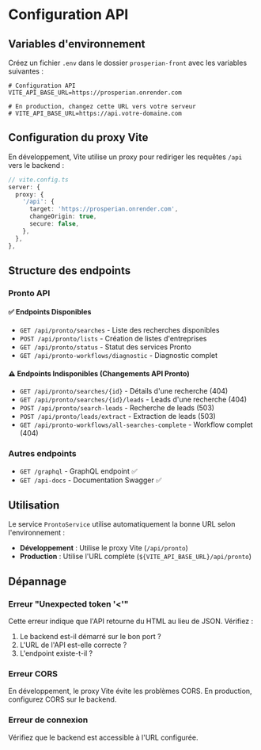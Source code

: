 # Configuration API

## Variables d'environnement

Créez un fichier `.env` dans le dossier `prosperian-front` avec les variables suivantes :

```env
# Configuration API
VITE_API_BASE_URL=https://prosperian.onrender.com

# En production, changez cette URL vers votre serveur
# VITE_API_BASE_URL=https://api.votre-domaine.com
```

## Configuration du proxy Vite

En développement, Vite utilise un proxy pour rediriger les requêtes `/api` vers le backend :

```typescript
// vite.config.ts
server: {
  proxy: {
    '/api': {
      target: 'https://prosperian.onrender.com',
      changeOrigin: true,
      secure: false,
    },
  },
},
```

## Structure des endpoints

### Pronto API

#### ✅ Endpoints Disponibles
- `GET /api/pronto/searches` - Liste des recherches disponibles
- `POST /api/pronto/lists` - Création de listes d'entreprises
- `GET /api/pronto/status` - Statut des services Pronto
- `GET /api/pronto-workflows/diagnostic` - Diagnostic complet

#### ⚠️ Endpoints Indisponibles (Changements API Pronto)
- `GET /api/pronto/searches/{id}` - Détails d'une recherche (404)
- `GET /api/pronto/searches/{id}/leads` - Leads d'une recherche (404)
- `POST /api/pronto/search-leads` - Recherche de leads (503)
- `POST /api/pronto/leads/extract` - Extraction de leads (503)
- `GET /api/pronto-workflows/all-searches-complete` - Workflow complet (404)

### Autres endpoints
- `GET /graphql` - GraphQL endpoint ✅
- `GET /api-docs` - Documentation Swagger ✅

## Utilisation

Le service `ProntoService` utilise automatiquement la bonne URL selon l'environnement :

- **Développement** : Utilise le proxy Vite (`/api/pronto`)
- **Production** : Utilise l'URL complète (`${VITE_API_BASE_URL}/api/pronto`)

## Dépannage

### Erreur "Unexpected token '<'"
Cette erreur indique que l'API retourne du HTML au lieu de JSON. Vérifiez :
1. Le backend est-il démarré sur le bon port ?
2. L'URL de l'API est-elle correcte ?
3. L'endpoint existe-t-il ?

### Erreur CORS
En développement, le proxy Vite évite les problèmes CORS. En production, configurez CORS sur le backend.

### Erreur de connexion
Vérifiez que le backend est accessible à l'URL configurée. 